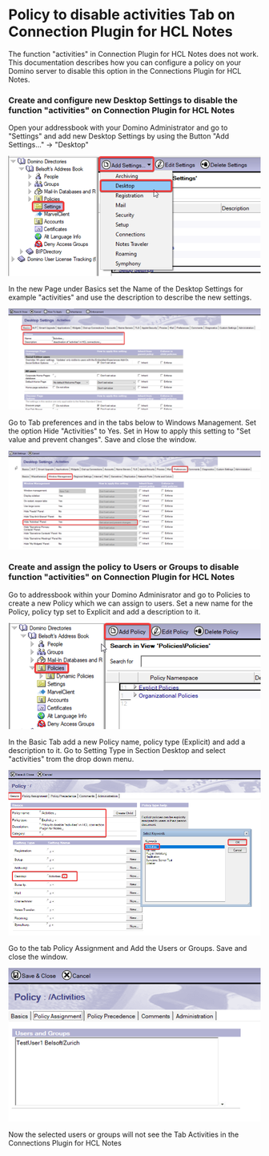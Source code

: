 # Policy to disable activities Tab on Connection Plugin for HCL Notes

The function "activities" in Connection Plugin for HCL Notes does not work. This documentation describes how you can configure a policy on your Domino server to disable this option in the Connections Plugin for HCL Notes. 

### Create and configure new Desktop Settings to disable the function "activities" on Connection Plugin for HCL Notes

Open your addressbook with your Domino Administrator and go to "Settings" and add new Desktop Settings by using the Button "Add Settings..." -> "Desktop"

![Configure](/assets/images/screen-shots/connections-plugin/admin-policy-connectionplugin-notes5.png)

In the new Page under Basics set the Name of the Desktop Settings for example "activities" and use the description to describe the new settings.

![Configure](/assets/images/screen-shots/connections-plugin/admin-policy-connectionplugin-notes6.png)

Go to Tab preferences and in the tabs below to Windows Management. Set the option Hide "Activities" to Yes. Set in How to apply this setting to "Set value and prevent changes". Save and close the window.

![Configure](/assets/images/screen-shots/connections-plugin/admin-policy-connectionplugin-notes4.png)

### Create and assign the policy to Users or Groups to disable function "activities" on Connection Plugin for HCL Notes

Go to addressbook within your Domino Adminisrator and go to Policies to create a new Policy which we can assign to users. Set a new name for the Policy, policy typ set to Explicit and add a description to it.

![Configure](/assets/images/screen-shots/connections-plugin/admin-policy-connectionplugin-notes8.png)

In the Basic Tab add a new Policy name, policy type (Explicit) and add a description to it. Go to Setting Type in Section Desktop and select "activities" trom the drop down menu.

![Configure](/assets/images/screen-shots/connections-plugin/admin-policy-connectionplugin-notes9.png)

Go to the tab Policy Assignment and Add the Users or Groups. Save and close the window.

![Configure](/assets/images/screen-shots/connections-plugin/admin-policy-connectionplugin-notes1.png)

Now the selected users or groups will not see the Tab Activities in the Connections Plugin for HCL Notes









